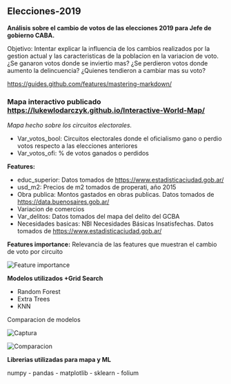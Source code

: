## Elecciones-2019

**Análisis sobre el cambio de votos de las elecciones 2019 para Jefe de gobierno CABA.**

Objetivo: Intentar explicar la influencia de los cambios realizados por la gestion actual y las caracteristicas de la poblacion en la variacion de voto.
¿Se ganaron votos donde se inviertio mas?
¿Se perdieron votos donde aumento la delincuencia?
¿Quienes tendieron a cambiar mas su voto?

https://guides.github.com/features/mastering-markdown/

### Mapa interactivo publicado https://lukewlodarczyk.github.io/Interactive-World-Map/

*Mapa hecho sobre los circuitos electorales.*


* Var_votos_bool: Circuitos electorales donde el oficialismo gano o perdio votos respecto a las elecciones anteriores
* Var_votos_ofi: % de votos ganados o perdidos

**Features:**

* educ_superior: Datos tomados de https://www.estadisticaciudad.gob.ar/
* usd_m2: Precios de m2 tomados de properati, año 2015
* Obra publica: Montos gastados en obras publicas. Datos tomados de  https://data.buenosaires.gob.ar/
* Variacion de comercios
* Var_delitos: Datos tomados del mapa del delito del GCBA
* Necesidades basicas: NBI Necesidades Básicas Insatisfechas. Datos tomados de https://www.estadisticaciudad.gob.ar/

**Features importance:**
Relevancia de las features que muestran el cambio de voto por circuito

![Feature importance](https://user-images.githubusercontent.com/53145526/70202843-b3f3f980-16f9-11ea-8c08-1dc04334a743.png)

**Modelos utilizados +Grid Search**
* Random Forest
* Extra Trees
* KNN

Comparacion de modelos

![Captura](https://user-images.githubusercontent.com/53145526/70203021-56ac7800-16fa-11ea-8632-8f29986cb795.PNG)


![Comparacion](https://user-images.githubusercontent.com/53145526/70202796-81e29780-16f9-11ea-88a6-c8f8a0fc1ac4.png)



**Librerias utilizadas para mapa y ML**

numpy - pandas - matplotlib - sklearn - folium


